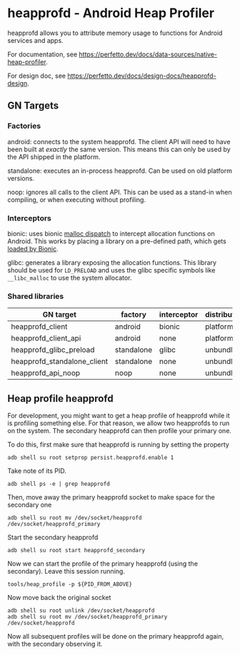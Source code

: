# heapprofd - Android Heap Profiler

heapprofd allows you to attribute memory usage to functions for Android services
and apps.

For documentation, see https://perfetto.dev/docs/data-sources/native-heap-profiler.

For design doc, see https://perfetto.dev/docs/design-docs/heapprofd-design.

## GN Targets
### Factories
android: connects to the system heapprofd. The client API will need to have
         been built at *exactly* the same version. This means this can only
         be used by the API shipped in the platform.

standalone: executes an in-process heapprofd. Can be used on old platform
            versions.

noop: ignores all calls to the client API. This can be used as a stand-in when
      compiling, or when executing without profiling.

### Interceptors
bionic: uses bionic [malloc dispatch](
https://cs.android.com/android/platform/superproject/+/master:bionic/libc/private/bionic_malloc_dispatch.h)
to intercept allocation functions on Android. This works by placing a library
on a pre-defined path, which gets [loaded by Bionic](
https://cs.android.com/android/platform/superproject/+/master:bionic/libc/bionic/malloc_heapprofd.cpp).

glibc: generates a library exposing the allocation functions. This library
       should be used for `LD_PRELOAD` and uses the glibc specific symbols
       like `__libc_malloc` to use the system allocator.

### Shared libraries

| GN target                   | factory    | interceptor | distribution |
|-----------------------------|------------|-------------|--------------|
| heapprofd_client            | android    | bionic      | platform     |
| heapprofd_client_api        | android    | none        | platform     |
| heapprofd_glibc_preload     | standalone | glibc       | unbundled    |
| heapprofd_standalone_client | standalone | none        | unbundled    |
| heapprofd_api_noop          | noop       | none        | unbundled    |


## Heap profile heapprofd

For development, you might want to get a heap profile of heapprofd while it
is profiling something else. For that reason, we allow two heapprofds to run
on the system. The secondary heapprofd can then profile your primary one.

To do this, first make sure that heapprofd is running by setting the property

```
adb shell su root setprop persist.heapprofd.enable 1
```

Take note of its PID.

```
adb shell ps -e | grep heapprofd
```

Then, move away the primary heapprofd socket to make space for the secondary
one

```
adb shell su root mv /dev/socket/heapprofd /dev/socket/heapprofd_primary
```

Start the secondary heapprofd

```
adb shell su root start heapprofd_secondary
```

Now we can start the profile of the primary heapprofd (using the secondary).
Leave this session running.

```
tools/heap_profile -p ${PID_FROM_ABOVE}
```

Now move back the original socket

```
adb shell su root unlink /dev/socket/heapprofd
adb shell su root mv /dev/socket/heapprofd_primary /dev/socket/heapprofd
```

Now all subsequent profiles will be done on the primary heapprofd again, with
the secondary observing it.
